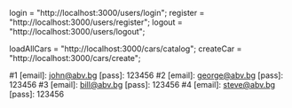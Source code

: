 <!-- AUTHENTICATION -->
login = "http://localhost:3000/users/login";
register = "http://localhost:3000/users/register";
logout = "http://localhost:3000/users/logout";

<!-- CARS -->
loadAllCars = "http://localhost:3000/cars/catalog";
createCar = "http://localhost:3000/cars/create";

<!-- DEFAULT USERS -->
#1 [email]: john@abv.bg [pass]: 123456
#2 [email]: george@abv.bg [pass]: 123456
#3 [email]: bill@abv.bg [pass]: 123456
#4 [email]: steve@abv.bg [pass]: 123456